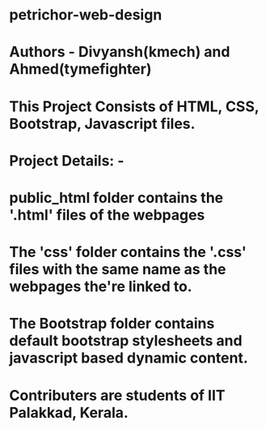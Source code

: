 # petrichor-web-design
# Authors - Divyansh(kmech) and Ahmed(tymefighter)
#
#
#
#
#
# This Project Consists of HTML, CSS, Bootstrap, Javascript files.
# Project Details: -
#
#
# public_html folder contains the '.html' files of the webpages
# The 'css' folder contains the '.css' files with the same name as the webpages the're linked to.
# The Bootstrap folder contains default bootstrap stylesheets and javascript based dynamic content.
# 
#
#
#
# Contributers are students of IIT Palakkad, Kerala.
# 
#
#
#
#
#
#
#
#
#
#
#
#
#
